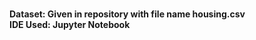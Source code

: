 
<br><b>Dataset: Given in repository with file name housing.csv
<br><b>IDE Used: Jupyter Notebook</b>
